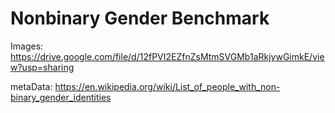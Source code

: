 # Nonbinary Gender Benchmark

Images: https://drive.google.com/file/d/12fPVI2EZfnZsMtmSVGMb1aRkjywGimkE/view?usp=sharing


metaData: https://en.wikipedia.org/wiki/List_of_people_with_non-binary_gender_identities
